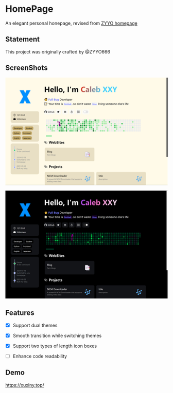 # HomePage
An elegant personal honepage, revised from [ZYYO homepage](https://github.com/ZYYO666/homepage)

## Statement
This project was originally crafted by @ZYYO666

## ScreenShots
![LightMode](/LightMode.png)

![DarkMode](/DarkMode.png)

## Features
- [x] Support dual themes
- [x] Smooth transition while switching themes
- [x] Support two types of length icon boxes
- [ ] Enhance code readability


## Demo
https://xuxiny.top/